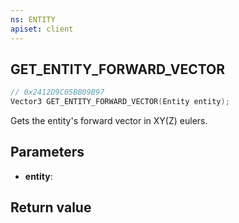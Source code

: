 ```yaml
---
ns: ENTITY
apiset: client
---
```

## GET_ENTITY_FORWARD_VECTOR

```c
// 0x2412D9C05BB09B97
Vector3 GET_ENTITY_FORWARD_VECTOR(Entity entity);
```

Gets the entity's forward vector in XY(Z) eulers.

## Parameters
* **entity**:

## Return value

